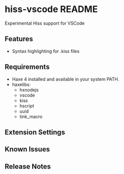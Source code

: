 # hiss-vscode README
Experimental Hiss support for VSCode

## Features

* Syntax highlighting for .kiss files

## Requirements

* Haxe 4 installed and available in your system PATH.
* haxelibs:
    * hxnodejs
    * vscode
    * kiss
    * hscript
    * uuid
    * tink_macro

## Extension Settings

## Known Issues

## Release Notes